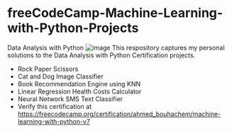 # freeCodeCamp-Machine-Learning-with-Python-Projects
Data Analysis with Python
![image](https://user-images.githubusercontent.com/61451186/229383046-21fd390f-891e-4100-8ce2-c75f7bdffd98.png)
This respository captures my personal solutions to the Data Analysis with Python Certification projects.
* Rock Paper Scissors
* Cat and Dog Image Classifier
* Book Recommendation Engine using KNN
* Linear Regression Health Costs Calculator
* Neural Network SMS Text Classifier
* Verify this certification at https://freecodecamp.org/certification/ahmed_bouhachem/machine-learning-with-python-v7
